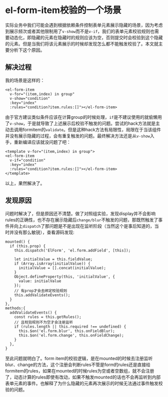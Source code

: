 # el-form-item校验的一个场景

实际业务中我们可能会遇到根据依赖条件控制表单元素展示隐藏的场景，因为考虑到展示频次或者其他限制用了`v-show`而不是`v-if`，我们的表单元素校验规则也需要动态化，即隐藏的元素在隐藏时的规则应该为空，否则提交时会校验到这个隐藏的元素。但是当我们将该元素展示的时候却发现怎么都不能触发校验了。本文就主要分析下这个原因。

## 解决过程
我的场景是这样的：
```
<el-form-item
  v-for="(item,index) in group"
  v-show="condition"
  :key="index"
  :rules="condition?item.rules:[]"></el-form-item>

```
由于官方建议类似条件应该在计算group的时候处理，`if`是不建议使用的就偷懒用了`v-show`，于是就导致了上述展示后校验不触发的问题。尝试的hack方法就是主动去调用formitem的`validate`。但是这种hack方法有局限性，局限在于当该组件并没有展示隐藏的过程，会有重复触发的问题。最终解决方法还是从`v-show`入手，重新编译应该就没问题了吧：
```
<template v-for="(item,index) in group">
<el-form-item
  v-if="condition"
  :key="index"
  :rules="condition?item.rules:[]"></el-form-item>
</template>

```
以上，果然解决了。

## 发现原因

问题时解决了，但是原因还不清楚。做了对照组实验，发现display并不会影响rules的正确性，也不存在展示隐藏后`change/blur`不触发的问题，那既然触发了事件并向上`dispatch`了那问题是不是出现在监听阶段（当然这个是事后知道的，当时并没有那么敏锐），查看源码发现:
```
mounted() {
  if (this.prop) {
    this.dispatch('ElForm', 'el.form.addField', [this]);

    let initialValue = this.fieldValue;
    if (Array.isArray(initialValue)) {
      initialValue = [].concat(initialValue);
    }
    Object.defineProperty(this, 'initialValue', {
      value: initialValue
    });
    // 有prop才会去绑定校验规则
    this.addValidateEvents();
  }
},
methods:{
  addValidateEvents() {
    const rules = this.getRules();
    // 且校验规则不为空才会注册监听
    if (rules.length || this.required !== undefined) {
      this.$on('el.form.blur', this.onFieldBlur);
      this.$on('el.form.change', this.onFieldChange);
    }
  },
}
```
至此问题就明白了。form item的校验逻辑，是在mounted的时候去注册监听blur、change的方法，这个注册会判断rules不管是form的rules还是直接给formitem的rules，如果在mounted的时候rules为空或者空数组，就不会注册了，动态计算的rules即使有改动，如果不触发mounted的话也不会再监听到内部表单元素的事件。也解释了为什么隐藏的元素再次展示的时候无法通过事件触发校验的问题。
